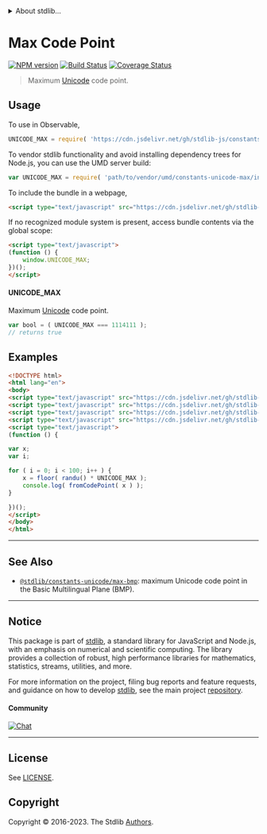 <!--

@license Apache-2.0

Copyright (c) 2018 The Stdlib Authors.

Licensed under the Apache License, Version 2.0 (the "License");
you may not use this file except in compliance with the License.
You may obtain a copy of the License at

   http://www.apache.org/licenses/LICENSE-2.0

Unless required by applicable law or agreed to in writing, software
distributed under the License is distributed on an "AS IS" BASIS,
WITHOUT WARRANTIES OR CONDITIONS OF ANY KIND, either express or implied.
See the License for the specific language governing permissions and
limitations under the License.

-->


<details>
  <summary>
    About stdlib...
  </summary>
  <p>We believe in a future in which the web is a preferred environment for numerical computation. To help realize this future, we've built stdlib. stdlib is a standard library, with an emphasis on numerical and scientific computation, written in JavaScript (and C) for execution in browsers and in Node.js.</p>
  <p>The library is fully decomposable, being architected in such a way that you can swap out and mix and match APIs and functionality to cater to your exact preferences and use cases.</p>
  <p>When you use stdlib, you can be absolutely certain that you are using the most thorough, rigorous, well-written, studied, documented, tested, measured, and high-quality code out there.</p>
  <p>To join us in bringing numerical computing to the web, get started by checking us out on <a href="https://github.com/stdlib-js/stdlib">GitHub</a>, and please consider <a href="https://opencollective.com/stdlib">financially supporting stdlib</a>. We greatly appreciate your continued support!</p>
</details>

# Max Code Point

[![NPM version][npm-image]][npm-url] [![Build Status][test-image]][test-url] [![Coverage Status][coverage-image]][coverage-url] <!-- [![dependencies][dependencies-image]][dependencies-url] -->

> Maximum [Unicode][unicode] code point.



<section class="usage">

## Usage

To use in Observable,

```javascript
UNICODE_MAX = require( 'https://cdn.jsdelivr.net/gh/stdlib-js/constants-unicode-max@v0.1.0-umd/browser.js' )
```

To vendor stdlib functionality and avoid installing dependency trees for Node.js, you can use the UMD server build:

```javascript
var UNICODE_MAX = require( 'path/to/vendor/umd/constants-unicode-max/index.js' )
```

To include the bundle in a webpage,

```html
<script type="text/javascript" src="https://cdn.jsdelivr.net/gh/stdlib-js/constants-unicode-max@v0.1.0-umd/browser.js"></script>
```

If no recognized module system is present, access bundle contents via the global scope:

```html
<script type="text/javascript">
(function () {
    window.UNICODE_MAX;
})();
</script>
```

#### UNICODE_MAX

Maximum [Unicode][unicode] code point.

```javascript
var bool = ( UNICODE_MAX === 1114111 );
// returns true
```

</section>

<!-- /.usage -->

<section class="examples">

## Examples

<!-- eslint no-undef: "error" -->

```html
<!DOCTYPE html>
<html lang="en">
<body>
<script type="text/javascript" src="https://cdn.jsdelivr.net/gh/stdlib-js/random-base-randu@umd/browser.js"></script>
<script type="text/javascript" src="https://cdn.jsdelivr.net/gh/stdlib-js/math-base-special-floor@umd/browser.js"></script>
<script type="text/javascript" src="https://cdn.jsdelivr.net/gh/stdlib-js/string-from-code-point@umd/browser.js"></script>
<script type="text/javascript" src="https://cdn.jsdelivr.net/gh/stdlib-js/constants-unicode-max@v0.1.0-umd/browser.js"></script>
<script type="text/javascript">
(function () {

var x;
var i;

for ( i = 0; i < 100; i++ ) {
    x = floor( randu() * UNICODE_MAX );
    console.log( fromCodePoint( x ) );
}

})();
</script>
</body>
</html>
```

</section>

<!-- /.examples -->

<!-- Section for related `stdlib` packages. Do not manually edit this section, as it is automatically populated. -->

<section class="related">

* * *

## See Also

-   <span class="package-name">[`@stdlib/constants-unicode/max-bmp`][@stdlib/constants/unicode/max-bmp]</span><span class="delimiter">: </span><span class="description">maximum Unicode code point in the Basic Multilingual Plane (BMP).</span>

</section>

<!-- /.related -->

<!-- Section for all links. Make sure to keep an empty line after the `section` element and another before the `/section` close. -->


<section class="main-repo" >

* * *

## Notice

This package is part of [stdlib][stdlib], a standard library for JavaScript and Node.js, with an emphasis on numerical and scientific computing. The library provides a collection of robust, high performance libraries for mathematics, statistics, streams, utilities, and more.

For more information on the project, filing bug reports and feature requests, and guidance on how to develop [stdlib][stdlib], see the main project [repository][stdlib].

#### Community

[![Chat][chat-image]][chat-url]

---

## License

See [LICENSE][stdlib-license].


## Copyright

Copyright &copy; 2016-2023. The Stdlib [Authors][stdlib-authors].

</section>

<!-- /.stdlib -->

<!-- Section for all links. Make sure to keep an empty line after the `section` element and another before the `/section` close. -->

<section class="links">

[npm-image]: http://img.shields.io/npm/v/@stdlib/constants-unicode-max.svg
[npm-url]: https://npmjs.org/package/@stdlib/constants-unicode-max

[test-image]: https://github.com/stdlib-js/constants-unicode-max/actions/workflows/test.yml/badge.svg?branch=v0.1.0
[test-url]: https://github.com/stdlib-js/constants-unicode-max/actions/workflows/test.yml?query=branch:v0.1.0

[coverage-image]: https://img.shields.io/codecov/c/github/stdlib-js/constants-unicode-max/main.svg
[coverage-url]: https://codecov.io/github/stdlib-js/constants-unicode-max?branch=main

<!--

[dependencies-image]: https://img.shields.io/david/stdlib-js/constants-unicode-max.svg
[dependencies-url]: https://david-dm.org/stdlib-js/constants-unicode-max/main

-->

[chat-image]: https://img.shields.io/gitter/room/stdlib-js/stdlib.svg
[chat-url]: https://app.gitter.im/#/room/#stdlib-js_stdlib:gitter.im

[stdlib]: https://github.com/stdlib-js/stdlib

[stdlib-authors]: https://github.com/stdlib-js/stdlib/graphs/contributors

[umd]: https://github.com/umdjs/umd
[es-module]: https://developer.mozilla.org/en-US/docs/Web/JavaScript/Guide/Modules

[deno-url]: https://github.com/stdlib-js/constants-unicode-max/tree/deno
[umd-url]: https://github.com/stdlib-js/constants-unicode-max/tree/umd
[esm-url]: https://github.com/stdlib-js/constants-unicode-max/tree/esm
[branches-url]: https://github.com/stdlib-js/constants-unicode-max/blob/main/branches.md

[stdlib-license]: https://raw.githubusercontent.com/stdlib-js/constants-unicode-max/main/LICENSE

[unicode]: https://en.wikipedia.org/wiki/Unicode

<!-- <related-links> -->

[@stdlib/constants/unicode/max-bmp]: https://github.com/stdlib-js/constants-unicode-max-bmp/tree/umd

<!-- </related-links> -->

</section>

<!-- /.links -->
